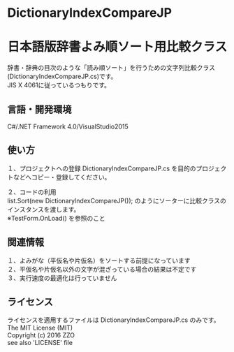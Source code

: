 # DictionaryIndexCompareJP
日本語版辞書よみ順ソート用比較クラス
======================
辞書・辞典の目次のような「読み順ソート」を行うための文字列比較クラス(DictionaryIndexCompareJP.cs)です。  
JIS X 4061に従っているつもりです。

言語・開発環境
------
C#/.NET Framework 4.0/VisualStudio2015

使い方
------
１、プロジェクトへの登録
DictionaryIndexCompareJP.cs を目的のプロジェクトなどへコピー・登録してください。

２、コードの利用  
list.Sort(new DictionaryIndexCompareJP()); のようにソーターに比較クラスのインスタンスを渡します。  
※TestForm.OnLoad() を参照のこと

関連情報
------
１、よみがな（平仮名や片仮名）をソートする前提になっています  
２、平仮名や片仮名以外の文字が混ざっている場合の結果は不定です  
３、実行速度の最適化は行っていません

ライセンス
------
ライセンスを適用するファイルは DictionaryIndexCompareJP.cs のみです。  
The MIT License (MIT)  
Copyright (c) 2016 ZZO  
see also 'LICENSE' file
